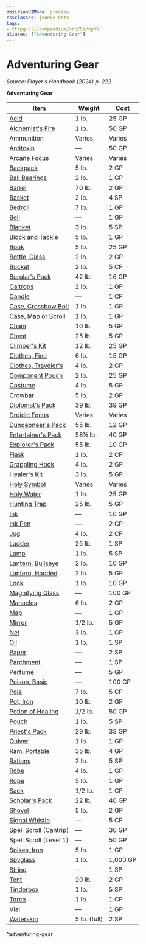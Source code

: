 ```yaml
---
obsidianUIMode: preview
cssclasses: json5e-note
tags:
- ttrpg-cli/compendium/src/5e/xphb
aliases: ["Adventuring Gear"]
---
```

# Adventuring Gear
*Source: Player's Handbook (2024) p. 222* 

**Adventuring Gear**

| Item | Weight | Cost |
|------|--------|------|
| [Acid](acid-xphb.md) | 1 lb. | 25 GP |
| [Alchemist's Fire](alchemists-fire-xphb.md) | 1 lb. | 50 GP |
| Ammunition | Varies | Varies |
| [Antitoxin](antitoxin-xphb.md) | — | 50 GP |
| [Arcane Focus](arcane-focus-xphb.md) | Varies | Varies |
| [Backpack](backpack-xphb.md) | 5 lb. | 2 GP |
| [Ball Bearings](ball-bearings-xphb.md) | 2 lb. | 1 GP |
| [Barrel](barrel-xphb.md) | 70 lb. | 2 GP |
| [Basket](basket-xphb.md) | 2 lb. | 4 SP |
| [Bedroll](bedroll-xphb.md) | 7 lb. | 1 GP |
| [Bell](bell-xphb.md) | — | 1 GP |
| [Blanket](blanket-xphb.md) | 3 lb. | 5 SP |
| [Block and Tackle](block-and-tackle-xphb.md) | 5 lb. | 1 GP |
| [Book](book-xphb.md) | 5 lb. | 25 GP |
| [Bottle, Glass](glass-bottle-xphb.md) | 2 lb. | 2 GP |
| [Bucket](bucket-xphb.md) | 2 lb. | 5 CP |
| [Burglar's Pack](burglars-pack-xphb.md) | 42 lb. | 16 GP |
| [Caltrops](caltrops-xphb.md) | 2 lb. | 1 GP |
| [Candle](candle-xphb.md) | — | 1 CP |
| [Case, Crossbow Bolt](crossbow-bolt-case-xphb.md) | 1 lb. | 1 GP |
| [Case, Map or Scroll](map-or-scroll-case-xphb.md) | 1 lb. | 1 GP |
| [Chain](chain-xphb.md) | 10 lb. | 5 GP |
| [Chest](chest-xphb.md) | 25 lb. | 5 GP |
| [Climber's Kit](climbers-kit-xphb.md) | 12 lb. | 25 GP |
| [Clothes, Fine](fine-clothes-xphb.md) | 6 lb. | 15 GP |
| [Clothes, Traveler's](travelers-clothes-xphb.md) | 4 lb. | 2 GP |
| [Component Pouch](component-pouch-xphb.md) | 2 lb. | 25 GP |
| [Costume](costume-xphb.md) | 4 lb. | 5 GP |
| [Crowbar](crowbar-xphb.md) | 5 lb. | 2 GP |
| [Diplomat's Pack](diplomats-pack-xphb.md) | 39 lb. | 39 GP |
| [Druidic Focus](druidic-focus-xphb.md) | Varies | Varies |
| [Dungeoneer's Pack](dungeoneers-pack-xphb.md) | 55 lb. | 12 GP |
| [Entertainer's Pack](entertainers-pack-xphb.md) | 58½ lb. | 40 GP |
| [Explorer's Pack](explorers-pack-xphb.md) | 55 lb. | 10 GP |
| [Flask](flask-xphb.md) | 1 lb. | 2 CP |
| [Grappling Hook](grappling-hook-xphb.md) | 4 lb. | 2 GP |
| [Healer's Kit](healers-kit-xphb.md) | 3 lb. | 5 GP |
| [Holy Symbol](holy-symbol-xphb.md) | Varies | Varies |
| [Holy Water](holy-water-xphb.md) | 1 lb. | 25 GP |
| [Hunting Trap](hunting-trap-xphb.md) | 25 lb. | 5 GP |
| [Ink](ink-xphb.md) | — | 10 GP |
| [Ink Pen](ink-pen-xphb.md) | — | 2 CP |
| [Jug](jug-xphb.md) | 4 lb. | 2 CP |
| [Ladder](ladder-xphb.md) | 25 lb. | 1 SP |
| [Lamp](lamp-xphb.md) | 1 lb. | 5 SP |
| [Lantern, Bullseye](bullseye-lantern-xphb.md) | 2 lb. | 10 GP |
| [Lantern, Hooded](hooded-lantern-xphb.md) | 2 lb. | 5 GP |
| [Lock](lock-xphb.md) | 1 lb. | 10 GP |
| [Magnifying Glass](magnifying-glass-xphb.md) | — | 100 GP |
| [Manacles](manacles-xphb.md) | 6 lb. | 2 GP |
| [Map](map-xphb.md) | — | 1 GP |
| [Mirror](mirror-xphb.md) | 1/2 lb. | 5 GP |
| [Net](net-xphb.md) | 3 lb. | 1 GP |
| [Oil](oil-xphb.md) | 1 lb. | 1 SP |
| [Paper](paper-xphb.md) | — | 2 SP |
| [Parchment](parchment-xphb.md) | — | 1 SP |
| [Perfume](perfume-xphb.md) | — | 5 GP |
| [Poison, Basic](basic-poison-xphb.md) | — | 100 GP |
| [Pole](pole-xphb.md) | 7 lb. | 5 CP |
| [Pot, Iron](iron-pot-xphb.md) | 10 lb. | 2 GP |
| [Potion of Healing](potion-of-healing-xdmg.md) | 1/2 lb. | 50 GP |
| [Pouch](pouch-xphb.md) | 1 lb. | 5 SP |
| [Priest's Pack](priests-pack-xphb.md) | 29 lb. | 33 GP |
| [Quiver](quiver-xphb.md) | 1 lb. | 1 GP |
| [Ram, Portable](portable-ram-xphb.md) | 35 lb. | 4 GP |
| [Rations](rations-xphb.md) | 2 lb. | 5 SP |
| [Robe](robe-xphb.md) | 4 lb. | 1 GP |
| [Rope](rope-xphb.md) | 5 lb. | 1 GP |
| [Sack](sack-xphb.md) | 1/2 lb. | 1 CP |
| [Scholar's Pack](scholars-pack-xphb.md) | 22 lb. | 40 GP |
| [Shovel](shovel-xphb.md) | 5 lb. | 2 GP |
| [Signal Whistle](signal-whistle-xphb.md) | — | 5 CP |
| Spell Scroll (Cantrip) | — | 30 GP |
| Spell Scroll (Level 1) | — | 50 GP |
| [Spikes, Iron](iron-spikes-xphb.md) | 5 lb. | 1 GP |
| [Spyglass](spyglass-xphb.md) | 1 lb. | 1,000 GP |
| [String](string-xphb.md) | — | 1 SP |
| [Tent](tent-xphb.md) | 20 lb. | 2 GP |
| [Tinderbox](tinderbox-xphb.md) | 1 lb. | 5 SP |
| [Torch](torch-xphb.md) | 1 lb. | 1 CP |
| [Vial](vial-xphb.md) | — | 1 GP |
| [Waterskin](waterskin-xphb.md) | 5 lb. (full) | 2 SP |
^adventuring-gear